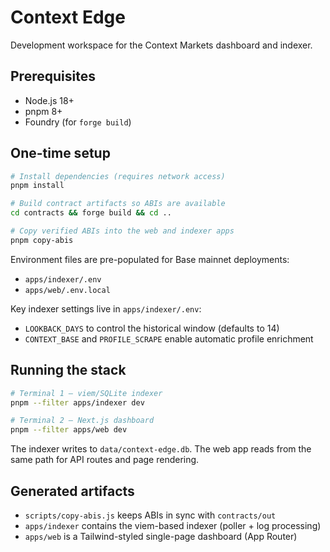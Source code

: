 # Context Edge

Development workspace for the Context Markets dashboard and indexer.

## Prerequisites

- Node.js 18+
- pnpm 8+
- Foundry (for `forge build`)

## One-time setup

```bash
# Install dependencies (requires network access)
pnpm install

# Build contract artifacts so ABIs are available
cd contracts && forge build && cd ..

# Copy verified ABIs into the web and indexer apps
pnpm copy-abis
```

Environment files are pre-populated for Base mainnet deployments:

- `apps/indexer/.env`
- `apps/web/.env.local`

Key indexer settings live in `apps/indexer/.env`:
- `LOOKBACK_DAYS` to control the historical window (defaults to 14)
- `CONTEXT_BASE` and `PROFILE_SCRAPE` enable automatic profile enrichment

## Running the stack

```bash
# Terminal 1 – viem/SQLite indexer
pnpm --filter apps/indexer dev

# Terminal 2 – Next.js dashboard
pnpm --filter apps/web dev
```

The indexer writes to `data/context-edge.db`. The web app reads from the same path for API routes and page rendering.

## Generated artifacts

- `scripts/copy-abis.js` keeps ABIs in sync with `contracts/out`
- `apps/indexer` contains the viem-based indexer (poller + log processing)
- `apps/web` is a Tailwind-styled single-page dashboard (App Router)
